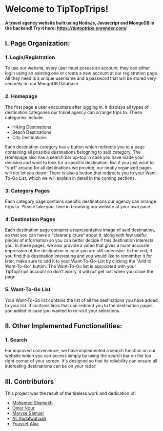# Welcome to TipTopTrips!
#### A travel agency website built using NodeJs, Javascript and MongoDB in the backend! Try it here: https://tiptoptrips.onrender.com/
## I. Page Organization:
### 1. Login/Registration
To use our website, every user must posess an account, they can either login using an existing one or create a new account at our registration page. All they need is a unique username and a password that will be stored very securely on our MongoDB Database.
### 2. Homepage
The first page a user encounters after logging in. It displays all types of destination categories our travel agency can arrange trips to. These categories include:
- Hiking Destinations
- Beach Destinations
- City Destinations

Each destination category has a button which redirects you to a page containing all possible destinations belogning to said category. The Homepage also has a search bar up-top in case you have made your decision and want to look for a specific destination. But if you just want to "surf" around for all destinations we provide, our neatly organized pages will not let you down! There is also a button that redirects you to your Want-To-Go List, which we will explain in detail in the coming sections.
### 3. Category Pages
Each category page contains specific destinations our agency can arrange trips to. Please take your time in browsing our website at your own pace.
### 4. Destination Pages
Each destination page contains a representative image of said destination, so that you can have a "clearer picture" about it, along with few useful pieces of information so you can better decide if this destination interests you. In these pages, we also provide a video that gives a more accurate impression of the destination in case you are still indecisive. In the end, if you find this destination interesting and you would like to remember it for later, make sure to add it to your Want-To-Go-List by clicking the "Add to Want-To-Go" button. The Want-To-Go list is associated with your TipTopTrips account so don't worry, it will not get lost when you close the page.
### 5. Want-To-Go List
Your Want-To-Go list contains the list of all the destinations you have added to your list. It contains links that can redirect you to the destination pages you added in case you wanted to re-visit your selections. 
## II. Other Implemented Functionalities:
### 1. Search
For improved convenience, we have implemented a search function on our website which you can access simply by using the search bar on the top right corner of your screen. It's designed so that its reliability can ensure all interesting destinations can be on your radar! 
## III. Contributors
This project was the result of the tireless work and dedication of:
- [Mohamed Shamekh](https://github.com/shamekhjr)
- [Omar Nour](https://github.com/Omar-Nour)
- [Maryse Samuel](https://github.com/maryseSamuel)
- [Ali Abdalwahaab](https://github.com/AliAbdalwahaab)
- [Youssef Alaa](https://github.com/youssefalaa398)
